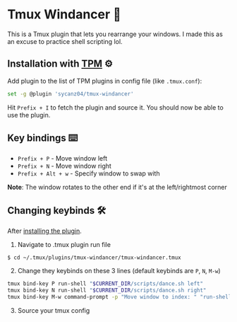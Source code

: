# Tmux Windancer 🔄
This is a Tmux plugin that lets you rearrange your windows. I made this as an excuse to practice shell scripting lol.

## Installation with [TPM](https://github.com/tmux-plugins/tpm) ⚙️
Add plugin to the list of TPM plugins in config file (like `.tmux.conf`):
```bash
set -g @plugin 'sycanz04/tmux-windancer'
```
Hit `Prefix + I` to fetch the plugin and source it. You should now be able to use the plugin.

## Key bindings ⌨️
- `Prefix + P` - Move window left
- `Prefix + N` - Move window right
- `Prefix + Alt + w` - Specify window to swap with

**Note**: The window rotates to the other end if it's at the left/rightmost corner

## Changing keybinds 🛠️
After [installing the plugin](https://github.com/sycanz04/tmux-windancer/edit/main/README.md#installation-with-tpm-%EF%B8%8F).
1. Navigate to .tmux plugin run file
```
$ cd ~/.tmux/plugins/tmux-windancer/tmux-windancer.tmux
```
2. Change they keybinds on these 3 lines (default keybinds are `P`, `N`, `M-w`)
```bash
tmux bind-key P run-shell "$CURRENT_DIR/scripts/dance.sh left"
tmux bind-key N run-shell "$CURRENT_DIR/scripts/dance.sh right"
tmux bind-key M-w command-prompt -p "Move window to index: " "run-shell '$CURRENT_DIR/scripts/dance.sh %%'"
```
3. Source your tmux config
